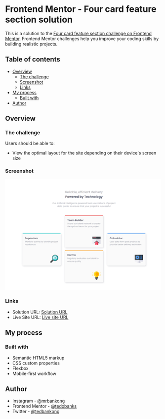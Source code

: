 # Frontend Mentor - Four card feature section solution

This is a solution to the [Four card feature section challenge on Frontend Mentor](https://www.frontendmentor.io/challenges/four-card-feature-section-weK1eFYK). Frontend Mentor challenges help you improve your coding skills by building realistic projects. 

## Table of contents

- [Overview](#overview)
  - [The challenge](#the-challenge)
  - [Screenshot](#screenshot)
  - [Links](#links)
- [My process](#my-process)
  - [Built with](#built-with)
- [Author](#author)


## Overview

### The challenge

Users should be able to:

- View the optimal layout for the site depending on their device's screen size

### Screenshot

![](screenshot.png)

### Links

- Solution URL: [Solution URL](https://www.frontendmentor.io/solutions/responsive-four-card-feature-built-with-html-and-css-FT546CfNJj)
- Live Site URL: [Live site URL](https://tedobanks.github.io/four-card-feature/)

## My process

### Built with

- Semantic HTML5 markup
- CSS custom properties
- Flexbox
- Mobile-first workflow

## Author

- Instagram - [@mrbankong](https://www.instagram.com/mrbankong)
- Frontend Mentor - [@tedobanks](https://www.frontendmentor.io/profile/tedobanks)
- Twitter - [@tedbankong](https://www.twitter.com/tedbankong)
